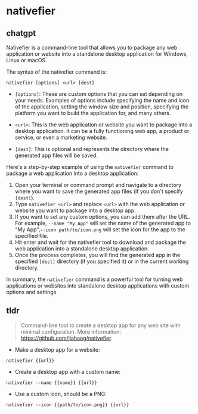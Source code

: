 # nativefier 
## chatgpt 
Nativefier is a command-line tool that allows you to package any web application or website into a standalone desktop application for Windows, Linux or macOS. 

The syntax of the nativefier command is:

`nativefier [options] <url> [dest]`

- `[options]`: These are custom options that you can set depending on your needs. Examples of options include specifying the name and icon of the application, setting the window size and position, specifying the platform you want to build the application for, and many others.
  
- `<url>`: This is the web application or website you want to package into a desktop application. It can be a fully functioning web app, a product or service, or even a marketing website.
  
- `[dest]`: This is optional and represents the directory where the generated app files will be saved.

Here's a step-by-step example of using the `nativefier` command to package a web application into a desktop application:

1. Open your terminal or command prompt and navigate to a directory where you want to save the generated app files (if you don't specify `[dest]`).
2. Type `nativefier <url>` and replace `<url>` with the web application or website you want to package into a desktop app.
3. If you want to set any custom options, you can add them after the URL. For example, `--name "My App"` will set the name of the generated app to "My App",`--icon path/to/icon.png` will set the icon for the app to the specified file.
4. Hit enter and wait for the nativefier tool to download and package the web application into a standalone desktop application.
5. Once the process completes, you will find the generated app in the specified `[dest]` directory (if you specified it) or in the current working directory. 

In summary, the `nativefier` command is a powerful tool for turning web applications or websites into standalone desktop applications with custom options and settings. 

## tldr 
 
> Command-line tool to create a desktop app for any web site with minimal configuration.
> More information: <https://github.com/jiahaog/nativefier>.

- Make a desktop app for a website:

`nativefier {{url}}`

- Create a desktop app with a custom name:

`nativefier --name {{name}} {{url}}`

- Use a custom icon, should be a PNG:

`nativefier --icon {{path/to/icon.png}} {{url}}`
